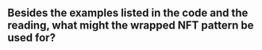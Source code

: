 ## Besides the examples listed in the code and the reading, what might the wrapped NFT pattern be used for?
